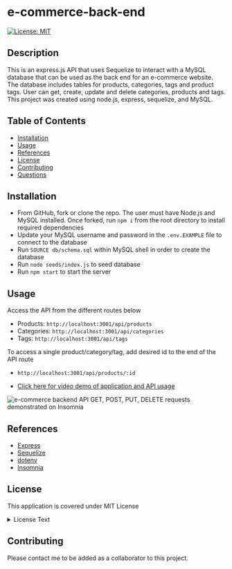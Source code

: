 # e-commerce-back-end

[![License: MIT](https://img.shields.io/badge/License-MIT-yellow.svg)](https://opensource.org/licenses/MIT)

## Description

This is an express.js API that uses Sequelize to interact with a MySQL database that can be used as the back end for an e-commerce website. The database includes tables for products, categories, tags and product tags.
User can get, create, update and delete categories, products and tags.
This project was created using node.js, express, sequelize, and MySQL.   

## Table of Contents

- [Installation](#Installation)
- [Usage](#Usage)
- [References](#Refrences)
- [License](#license)
- [Contributing](#Contributing)
- [Questions](#Questions)

## Installation

* From GitHub, fork or clone the repo. The user must have Node.js and MySQL installed. Once forked, run `npm i` from the root directory to install required dependencies
* Update your MySQL username and password in the `.env.EXAMPLE` file to connect to the database
* Run `SOURCE db/schema.sql` within MySQL shell in order to create the database
* Run `node seeds/index.js` to seed database
* Run `npm start` to start the server

## Usage
Access the API from the different routes below
* Products: `http://localhost:3001/api/products`
* Categories: `http://localhost:3001/api/categories`
* Tags: `http://localhost:3001/api/tags`

To access a single product/category/tag, add desired id to the end of the API route
* `http://localhost:3001/api/products/:id`

* [Click here for video demo of application and API usage](https://drive.google.com/file/d/1ZHmpCLH0K8QobN1wW2TBSlzQO_f80djV/view)

![e-commerce backend API GET, POST, PUT, DELETE requests demonstrated on Insomnia](/images/e-commerce-demo.gif)


## References

* [Express](https://www.npmjs.com/package/express)
* [Sequelize](https://www.npmjs.com/package/sequelize)
* [dotenv](https://www.npmjs.com/package/dotenv)
* [Insomnia](https://insomnia.rest/)

## License

This application is covered under MIT License

  <details>
    <summary>
      License Text
    </summary> 
 
  Copyright (c) 2022 a-donati
  
  Permission is hereby granted, free of charge, to any person obtaining a copy
  of this software and associated documentation files (the "Software"), to deal
  in the Software without restriction, including without limitation the rights
  to use, copy, modify, merge, publish, distribute, sublicense, and/or sell
  copies of the Software, and to permit persons to whom the Software is
  furnished to do so, subject to the following conditions:
        
  The above copyright notice and this permission notice shall be included in all
  copies or substantial portions of the Software.
        
  THE SOFTWARE IS PROVIDED "AS IS", WITHOUT WARRANTY OF ANY KIND, EXPRESS OR
  IMPLIED, INCLUDING BUT NOT LIMITED TO THE WARRANTIES OF MERCHANTABILITY,
  FITNESS FOR A PARTICULAR PURPOSE AND NONINFRINGEMENT. IN NO EVENT SHALL THE
  AUTHORS OR COPYRIGHT HOLDERS BE LIABLE FOR ANY CLAIM, DAMAGES OR OTHER
  LIABILITY, WHETHER IN AN ACTION OF CONTRACT, TORT OR OTHERWISE, ARISING FROM,
  OUT OF OR IN CONNECTION WITH THE SOFTWARE OR THE USE OR OTHER DEALINGS IN THE
  SOFTWARE.

  </details>


## Contributing

Please contact me to be added as a collaborator to this project.


